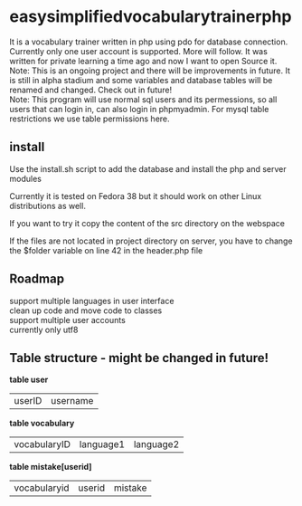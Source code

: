# easysimplifiedvocabularytrainerphp

It is a vocabulary trainer written in php using pdo for database connection. Currently only one user account is supported. More will follow. It was written for private learning a time ago and now I want to open Source it. Note: This is an ongoing project and there will be improvements in future. It is still in alpha stadium and some variables and database tables will be renamed and changed. Check out in future!<br>
Note: This program will use normal sql users and its permessions, so all users that can login in, can also login in phpmyadmin. For mysql table restrictions we use table permissions here.

## install
Use the install.sh script to add the database and install the php and server modules

Currently it is tested on Fedora 38 but it should work on other Linux distributions as well.

If you want to try it copy the content of the src directory on the webspace

If the files are not located in project directory on server, you have to change the $folder variable on line 42 in the header.php file

## Roadmap
support multiple languages in user interface<br>
clean up code and move code to classes<br>
support multiple user accounts<br>
currently only utf8<br>

## Table structure - might be changed in future!
<b>table user</b>
<table><tr><td>userID</td><td>username</td></tr></table>
<b>table vocabulary</b>
<table><tr><td>vocabularyID</td><td>language1</td><td>language2</td></tr></table>
<b>table mistake[userid]</b>
<table><tr><td>vocabularyid</td><td>userid</td><td>mistake</td></tr></table>
